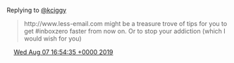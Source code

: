 Replying to [@kciggy](https://twitter.com/kciggy/status/1159080070461440001)

> http://www\.less\-email\.com might be a treasure trove of tips for you to get \#inboxzero faster from now on\. Or to stop your addiction \(which I would wish for you\)

<img src="../../media/tweet.ico" width="12" /> [Wed Aug 07 16:54:35 +0000 2019](https://twitter.com/DromerDenker/status/1159145825009905668)